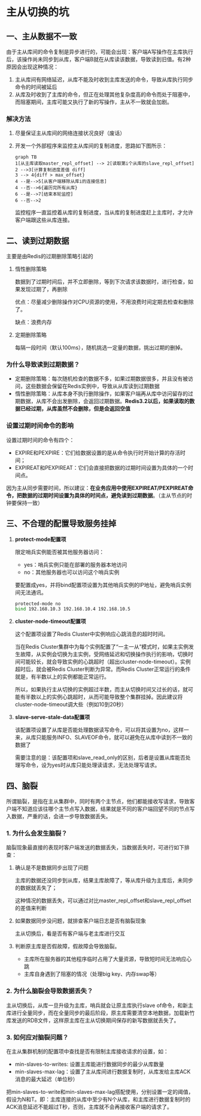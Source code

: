 # 主从切换的坑

## 一、主从数据不一致

由于主从库间的命令复制是异步进行的，可能会出现：客户端A写操作在主库执行后，该操作尚未同步到从库，客户端B就在从库读该数据，导致读到旧值。有2种原因会出现这种情况：

1. 主从库间有网络延迟，从库不能及时收到主库发送的命令，导致从库执行同步命令的时间被延后
2. 从库及时收到了主库的命令，但正在处理其他复杂度高的命令而处于阻塞中，而阻塞期间，主库可能又执行了新的写操作，主从不一致就会加剧。

### 解决方法

1. 尽量保证主从库间的网络连接状况良好（废话）
2. 开发一个外部程序来监控主从库间的复制进度，思路如下图所示：

   ```mermaid
   graph TB
   1[从主库读取master_repl_offset] --> 2[读取第i个从库的slave_repl_offset]
   2 -->3[计算复制进度差值 diff]
   3 --> 4{diff > max_offset}
   4 --是-->5[从客户端移除从库i的连接信息]
   4 --否-->6{遍历完所有从库}
   6 --是-->7[结束本轮监控]
   6 --否-->2
   ```

   监控程序一直监控着从库的复制进度，当从库的复制进度赶上主库时，才允许客户端跟这些从库连接。

## 二、读到过期数据

主要是由Redis的过期删除策略引起的

1. 惰性删除策略

   数据到了过期时间后，并不立即删除，等到下次请求该数据时，进行检查，如果发现过期了，再删除

   优点：尽量减少删除操作对CPU资源的使用，不用浪费时间定期去检查和删除了。

   缺点：浪费内存

2. 定期删除策略

   每隔一段时间（默认100ms），随机挑选一定量的数据，挑出过期的删掉。

### 为什么导致读到过期数据？

- 定期删除策略：每次随机检查的数据不多，如果过期数据很多，并且没有被访问，这些数据会保留在Redis实例中，导致从从库读到过期数据
- 惰性删除策略：从库本身不执行删除操作，如果客户端再从库中访问留存的过期数据，从库不会出发删除，会返回过期数据。**Redis3.2以后，如果读取的数据已经过期，从库虽然不会删除，但是会返回空值**

### 设置过期时间命令的影响

设置过期时间的命令有四个：

- EXPIRE和PEXPIRE：它们给数据设置的是从命令执行时开始计算的存活时间；
- EXPIREAT和PEXPIREAT：它们会直接把数据的过期时间设置为具体的一个时间点。

因为主从同步需要时间，所以建议：**在业务应用中使用EXPIREAT/PEXPIREAT命令，把数据的过期时间设置为具体的时间点，避免读到过期数据**。（主从节点的时钟要保持一致）

## 三、不合理的配置导致服务挂掉

1. **protect-mode配置项**

   限定哨兵实例能否被其他服务器访问：

   - yes：哨兵实例只能在部署的服务器本地访问
   - no：其他服务器也可以访问这个哨兵实例

   要配置成yes，并将bind配置项设置为其他哨兵实例的IP地址，避免哨兵实例间无法通讯。

   ```bash
   protected-mode no
   bind 192.168.10.3 192.168.10.4 192.168.10.5
   ```

2. **cluster-node-timeout配置项**

   这个配置项设置了Redis Cluster中实例响应心跳消息的超时时间。

   当在Redis Cluster集群中为每个实例配置了“一主一从”模式时，如果主实例发生故障，从实例会切换为主实例，受网络延迟和切换操作执行的影响，切换时间可能较长，就会导致实例的心跳超时（超出cluster-node-timeout）。实例超时后，就会被Redis Cluster判断为异常。而Redis Cluster正常运行的条件就是，有半数以上的实例都能正常运行。

   所以，如果执行主从切换的实例超过半数，而主从切换时间又过长的话，就可能有半数以上的实例心跳超时，从而可能导致整个集群挂掉。因此建议将cluster-node-timeout调大些（例如10到20秒）

3. **slave-serve-stale-data配置项**

   该配置项设置了从库是否能处理数据读写命令，可以将其设置为no，这样一来，从库只能服务INFO、SLAVEOF命令，就可以避免在从库中读到不一致的数据了

   需要注意的是：该配置项和slave_read_only的区别，后者是设置从库能否处理写命令，设为yes时从库只能处理读请求，无法处理写请求。

## 四、脑裂

所谓脑裂，是指在主从集群中，同时有两个主节点，他们都能接收写请求，导致客户端不知道应该往哪个主节点写入数据，结果就是不同的客户端回望不同的节点写入数据，严重的话，会进一步导致数据丢失。

### 1. 为什么会发生脑裂？

脑裂现象最直接的表现时客户端发送的数据丢失，当数据丢失时，可进行如下排查：

1. 确认是不是数据同步出现了问题
   
   主库的数据还没同步到从库，结果主库故障了，等从库升级为主库后，未同步的数据就丢失了；

   这种情况的数据丢失，可以通过对比master_repl_offset和slave_repl_offset的差值来判断

2. 如果数据同步没问题，就排查客户端日志是否有脑裂现象
   
   主从切换后，看是否有客户端与老主库进行交互

3. 判断原主库是否假故障，假故障会导致脑裂。
   
   - 主库所在服务器的其他程序临时占用了大量资源，导致短时间无法响应心跳
   - 主库自身遇到了阻塞的情况（处理big key、内存swap等）

### 2. 为什么脑裂会导致数据丢失？

主从切换后，从库一旦升级为主库，哨兵就会让原主库执行slave of命令，和新主库进行全量同步，而在全量同步的最后阶段，原主库需要清空本地数据，加载新竹库发送的RDB文件，这样原主库在主从切换期间保存的新写数据就丢失了。

### 3. 如何应对脑裂问题？

在主从集群机制的配置项中查找是否有限制主库接收请求的设置，如：

- min-slaves-to-writes: 设置主库能进行数据同步的最少从库数量
- min-slaves-max-lag：设置了主从库间进行数据复制时，从库发给主库ACK消息的最大延迟（单位秒）

把min-slaves-to-write和min-slaves-max-lag搭配使用，分别设置一定的阈值，假设为N和T。即：主库连接的从库中至少有N个从库，和主库进行数据复制时的ACK消息延迟不能超过T秒，否则，主库就不会再接收客户端的请求了。
